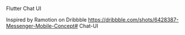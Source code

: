 Flutter Chat UI

Inspired by Ramotion on Dribbble
https://dribbble.com/shots/6428387-Messenger-Mobile-Concept# Chat-UI
